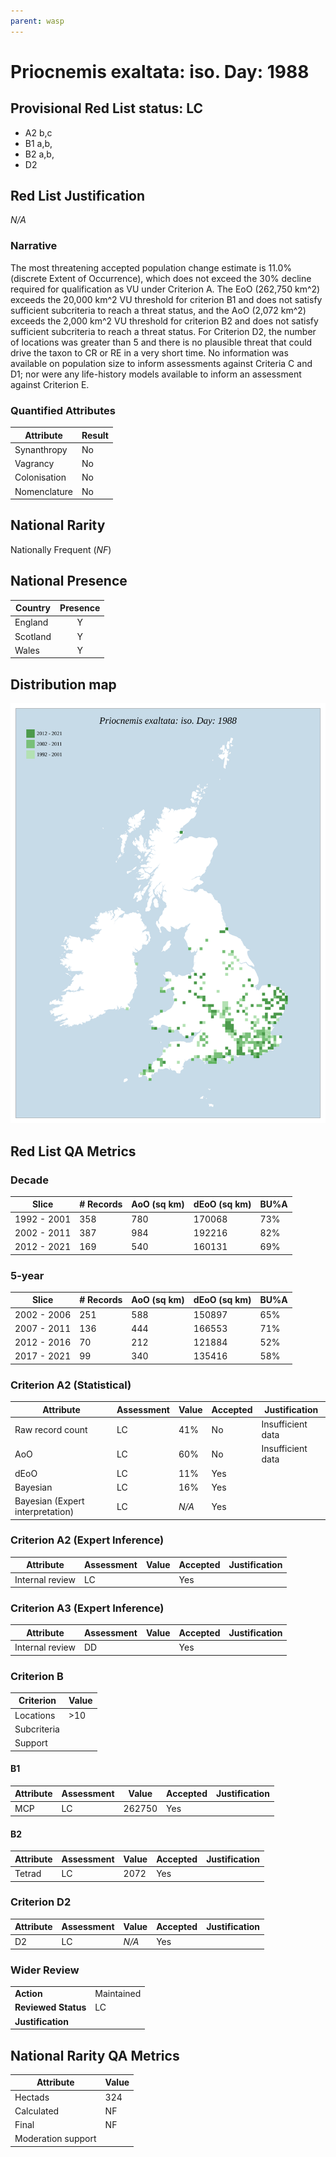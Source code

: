 ```yaml
---
parent: wasp
---
```


# Priocnemis exaltata: iso. Day: 1988

## Provisional Red List status: LC
- A2 b,c
- B1 a,b, 
- B2 a,b, 
- D2

## Red List Justification
*N/A*
### Narrative


The most threatening accepted population change estimate is 11.0% (discrete Extent of Occurrence), which does not exceed the 30% decline required for qualification as VU under Criterion A. The EoO (262,750 km^2) exceeds the 20,000 km^2 VU threshold for criterion B1 and does not satisfy sufficient subcriteria to reach a threat status, and the AoO (2,072 km^2) exceeds the 2,000 km^2 VU threshold for criterion B2 and does not satisfy sufficient subcriteria to reach a threat status. For Criterion D2, the number of locations was greater than 5 and there is no plausible threat that could drive the taxon to CR or RE in a very short time. No information was available on population size to inform assessments against Criteria C and D1; nor were any life-history models available to inform an assessment against Criterion E.
### Quantified Attributes
|Attribute|Result|
|---|---|
|Synanthropy|No|
|Vagrancy|No|
|Colonisation|No|
|Nomenclature|No|


## National Rarity
Nationally Frequent (*NF*)

## National Presence
|Country|Presence
|---|:-:|
|England|Y|
|Scotland|Y|
|Wales|Y|


## Distribution map
![](../map/682.svg)

## Red List QA Metrics
### Decade
| Slice | # Records | AoO (sq km) | dEoO (sq km) |BU%A |
|---|---|---|---|---|
|1992 - 2001|358|780|170068|73%|
|2002 - 2011|387|984|192216|82%|
|2012 - 2021|169|540|160131|69%|
### 5-year
| Slice | # Records | AoO (sq km) | dEoO (sq km) |BU%A |
|---|---|---|---|---|
|2002 - 2006|251|588|150897|65%|
|2007 - 2011|136|444|166553|71%|
|2012 - 2016|70|212|121884|52%|
|2017 - 2021|99|340|135416|58%|
### Criterion A2 (Statistical)
|Attribute|Assessment|Value|Accepted|Justification
|---|---|---|---|---|
|Raw record count|LC|41%|No|Insufficient data|
|AoO|LC|60%|No|Insufficient data|
|dEoO|LC|11%|Yes||
|Bayesian|LC|16%|Yes||
|Bayesian (Expert interpretation)|LC|*N/A*|Yes||
### Criterion A2 (Expert Inference)
|Attribute|Assessment|Value|Accepted|Justification
|---|---|---|---|---|
|Internal review|LC||Yes||
### Criterion A3 (Expert Inference)
|Attribute|Assessment|Value|Accepted|Justification
|---|---|---|---|---|
|Internal review|DD||Yes||
### Criterion B
|Criterion| Value|
|---|---|
|Locations|>10|
|Subcriteria||
|Support||
#### B1
|Attribute|Assessment|Value|Accepted|Justification
|---|---|---|---|---|
|MCP|LC|262750|Yes||
#### B2
|Attribute|Assessment|Value|Accepted|Justification
|---|---|---|---|---|
|Tetrad|LC|2072|Yes||
### Criterion D2
|Attribute|Assessment|Value|Accepted|Justification
|---|---|---|---|---|
|D2|LC|*N/A*|Yes||
### Wider Review
|  |  |
|---|---|
|**Action**|Maintained|
|**Reviewed Status**|LC|
|**Justification**||


## National Rarity QA Metrics
|Attribute|Value|
|---|---|
|Hectads|324|
|Calculated|NF|
|Final|NF|
|Moderation support||


